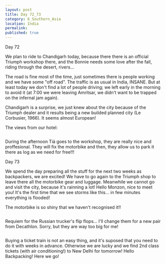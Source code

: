 ```yaml
---
layout: post
title: Day 72_73
category: 6_Southern_Asia
location: India
permalink: 
published: true
---
```

Day 72 

We plan to ride to Chandigarh today, because there there is an official Triumph workshop there, and the Bonnie needs some love after the fall, riding through the desert, rivers...

The road is fine most of the time, just sometimes there is people working and we have some "off road". The traffic is as usual in India, INSANE. But at least today we don't find a lot of people driving; we left early in the morning to avoid it (at 7:00 we were leaving Amritsar, we didn't want to be trapped on the infernal jam again).

Chandigarh is a surprise, we just knew about the city because of the Triumph dealer and it results being a new builded planned city (Le Corbusier, 1966). It seems almost European!

The views from our hotel:

<p><a
href="https://lh3.googleusercontent.com/hsmqHlmZPcLxCY2zW45a5DhRMXECfPMfhNPx0PMBs-TmRBq5TzXrtqjAPJoPPN59QTLYtAS_YLD8Xs7LaNmp4kmILEolPPCxBL31ogr_lgsPoyYhzCTmQesNxy3KsfGQx82zgP2DudsMWx96SdrfMi3NJue5pnPC_rNW8qOKZl01S3d2rLcMifiZyxR9_U141lf6PYI82DYKERBaQOhGK7mUl-iSNT30M0uhZtk-z2va-dIMcXJYRa_-EUtDZG1IBmencfVwczd40_PwgG5Xk524H2A3v9dlo-rbUdobhzGxJdBNQifyHSOYKTd8Famuh0YRcMb4GERQga6y1PYpJEAHjs6CQq8E7E1bo4anTxMp82t54bRn1tPrUAO7qexw1FT4ikTJ75srCffx1rs7VysJ28WeBEsFw6kCyWcIS-EetFoOoNHbFKY_jRAwprTi-taUIzs7upS_LGNzCryCp2UyX1zzWGGPrlBJoDssCpKtgiyZxdodc3Qcd7PtVM8Sj-He7PEI6luxmX0H6AGIo3Q2s9uG82gJ6CdRVAHDGdxi3jiM7oEYdSj9HV9WnM3ic251gA-rJXTwW1Mhtx7jTliShWykHBFG63RZkHgXb-X9nzgURd6X73n_uuKG4ZzeVeg4K-R6RYA4dQR7LtPmtFXYXGrC2cukoU1wgsOwcsxoAazkDw_6ccM6dw=w1044-h783-no"><img 
src="https://lh3.googleusercontent.com/hsmqHlmZPcLxCY2zW45a5DhRMXECfPMfhNPx0PMBs-TmRBq5TzXrtqjAPJoPPN59QTLYtAS_YLD8Xs7LaNmp4kmILEolPPCxBL31ogr_lgsPoyYhzCTmQesNxy3KsfGQx82zgP2DudsMWx96SdrfMi3NJue5pnPC_rNW8qOKZl01S3d2rLcMifiZyxR9_U141lf6PYI82DYKERBaQOhGK7mUl-iSNT30M0uhZtk-z2va-dIMcXJYRa_-EUtDZG1IBmencfVwczd40_PwgG5Xk524H2A3v9dlo-rbUdobhzGxJdBNQifyHSOYKTd8Famuh0YRcMb4GERQga6y1PYpJEAHjs6CQq8E7E1bo4anTxMp82t54bRn1tPrUAO7qexw1FT4ikTJ75srCffx1rs7VysJ28WeBEsFw6kCyWcIS-EetFoOoNHbFKY_jRAwprTi-taUIzs7upS_LGNzCryCp2UyX1zzWGGPrlBJoDssCpKtgiyZxdodc3Qcd7PtVM8Sj-He7PEI6luxmX0H6AGIo3Q2s9uG82gJ6CdRVAHDGdxi3jiM7oEYdSj9HV9WnM3ic251gA-rJXTwW1Mhtx7jTliShWykHBFG63RZkHgXb-X9nzgURd6X73n_uuKG4ZzeVeg4K-R6RYA4dQR7LtPmtFXYXGrC2cukoU1wgsOwcsxoAazkDw_6ccM6dw=w1044-h783-no" class="oversize" alt=""></a></p>

During the afternoon Tià goes to the workshop, they are really nice and proffesional. They will fix the motorbike and then, they allow us to park it there as log as we need for free!!!

Day 73

We spend the day preparing all the stuff for the next two weeks as backpackers, we are excited! We have to go again to the Triumph shop to leave there all the motorbike gear and luggage. Meanwhile we cannot go and visit the city, because it's rainning a lot! Hello Monzon, nice to meet you! It's the first time that we see storms like this... in few minutes everything is flooded!

The motorbike is so shiny that we haven't recognised it!!

<p><a
href="https://lh3.googleusercontent.com/z0cO_X059GoS9KLRGfitOkmodQY0JSo67AGjiqEAO8obv5mvgt3lCRzzxuL-eMemRlA9StSWYvSY57rjyBnjaRbPkmqBONqQSl6G6_a1CEH4sX5qsSBviV4TOpHk8igtLzBjpOgx516V6qsBKPsIOw5YjGDcpp4XBvTCR2muMDTx8-cRo1peGv5GEwXOV8l9TtnX9QoVJh3EviuNZHey6kf9qC_Rsp-hT2yhpLI6NpTQt0V1vQbbVclbzR0vjh0OBwLOYLzG6G4YUN17HqQh-sQ4bSR9R8moT0rOlT_sRVD2VkrMnNYqULo5UDk3YWw_yZ30awnz4Zn6mw7nHN7IWX-nQeJnbN5bp0d_h7x4NrBqzoEbqtcVmcvjjcLxz41ZRrchnfT2Ej1foTaw9c0woSBmPuhlNLINOq-mCZgJq_fhDIM14A7XTbv77_FDb-Q-BKj9aMiWhjO9js3AqBHHYV4XoYdNWnM1zlVI8l7jCGsZ90KpNdTnKHxJy7jblHDRN93uwyezCXpPsprxNyGyvV_fEVDV8ohj74_s-alesnUuNUADf6zDX9EAtrNI82TanmCoMnCl8DhmZwTsbkxMcPxxcWhH3Lcm63EdHAQ7jNGqKP8Rw0CLfvAhTEH1iMfItOovOXoWpyCiZfuJlYoRTMfhatzayXWulIm7K957fmZ3vptGA_ajqVpKpQ=w835-h626-no"><img 
src="https://lh3.googleusercontent.com/z0cO_X059GoS9KLRGfitOkmodQY0JSo67AGjiqEAO8obv5mvgt3lCRzzxuL-eMemRlA9StSWYvSY57rjyBnjaRbPkmqBONqQSl6G6_a1CEH4sX5qsSBviV4TOpHk8igtLzBjpOgx516V6qsBKPsIOw5YjGDcpp4XBvTCR2muMDTx8-cRo1peGv5GEwXOV8l9TtnX9QoVJh3EviuNZHey6kf9qC_Rsp-hT2yhpLI6NpTQt0V1vQbbVclbzR0vjh0OBwLOYLzG6G4YUN17HqQh-sQ4bSR9R8moT0rOlT_sRVD2VkrMnNYqULo5UDk3YWw_yZ30awnz4Zn6mw7nHN7IWX-nQeJnbN5bp0d_h7x4NrBqzoEbqtcVmcvjjcLxz41ZRrchnfT2Ej1foTaw9c0woSBmPuhlNLINOq-mCZgJq_fhDIM14A7XTbv77_FDb-Q-BKj9aMiWhjO9js3AqBHHYV4XoYdNWnM1zlVI8l7jCGsZ90KpNdTnKHxJy7jblHDRN93uwyezCXpPsprxNyGyvV_fEVDV8ohj74_s-alesnUuNUADf6zDX9EAtrNI82TanmCoMnCl8DhmZwTsbkxMcPxxcWhH3Lcm63EdHAQ7jNGqKP8Rw0CLfvAhTEH1iMfItOovOXoWpyCiZfuJlYoRTMfhatzayXWulIm7K957fmZ3vptGA_ajqVpKpQ=w835-h626-no" class="oversize" alt=""></a></p>

Requiem for the Russian trucker's flip flops... I'll change them for a new pair from Decathlon. Sorry, but they are way too big for me!

<p><a
href="https://lh3.googleusercontent.com/tpF85lnW73r4Crvyzvll0BL7LOhGAB-ThV1Yx2U4XXhJLJJbHZgpDMcJ7pDoBDwmhyIAXCpztnso6UI8Qo5ynE5-xnYhdM0cz2hyzaplQUEo3dMHB1vldHTmUvw3gI8d1zrKxvZQ3MDunKQhxQYhu5_SOjXdalaBNkOLpNmzFLOESdHKfKI2nDFol0W3I_1bkVbsddQboiE3SQ8Es_tL6WsnR7YYgZElEkJdWw73hUDBXfTWIBp1e4lZu1lRdXcFaXYqIw00OsWyEx178EmkH110FA7c8jaH_QFI4tVKec01IvQ84Ld-VD5TI-CeD7ewxz1_mQ_AtMtPluhQWMCz7sR3n91-oLRaqWZbbOFxkjtKoke-159LEK8xEi8J9OjNyYM4T9lFoTx4E9zYE3RikW2_LQ2lP1Y5z3d2YYDEvzEHzHuArFSqSUgSJJue1Qlr8MmE07dHbiA3U_zmSdfgYJ1mHTPwPM9PvV-Y8YdUVZ1fE7eBAq7yLyPtl1Zqdqt_Ti2sb3jsZGpTFUqN0itkU9f1izu8aFXVWnr4n5AyllMGIXHFB3zS0SzRSW1mRT72-OY9aan2N_8JEGkH02RMgOWJYVgFeIDuwc51avE-8CuDV6eKyIm8sni84ZAttc48IirvYLxtFXXgsYQYVtWXoNwGgmlUkezdqz4yyhgM5n1ygS8SX43mVZev7A=w588-h783-no"><img 
src="https://lh3.googleusercontent.com/tpF85lnW73r4Crvyzvll0BL7LOhGAB-ThV1Yx2U4XXhJLJJbHZgpDMcJ7pDoBDwmhyIAXCpztnso6UI8Qo5ynE5-xnYhdM0cz2hyzaplQUEo3dMHB1vldHTmUvw3gI8d1zrKxvZQ3MDunKQhxQYhu5_SOjXdalaBNkOLpNmzFLOESdHKfKI2nDFol0W3I_1bkVbsddQboiE3SQ8Es_tL6WsnR7YYgZElEkJdWw73hUDBXfTWIBp1e4lZu1lRdXcFaXYqIw00OsWyEx178EmkH110FA7c8jaH_QFI4tVKec01IvQ84Ld-VD5TI-CeD7ewxz1_mQ_AtMtPluhQWMCz7sR3n91-oLRaqWZbbOFxkjtKoke-159LEK8xEi8J9OjNyYM4T9lFoTx4E9zYE3RikW2_LQ2lP1Y5z3d2YYDEvzEHzHuArFSqSUgSJJue1Qlr8MmE07dHbiA3U_zmSdfgYJ1mHTPwPM9PvV-Y8YdUVZ1fE7eBAq7yLyPtl1Zqdqt_Ti2sb3jsZGpTFUqN0itkU9f1izu8aFXVWnr4n5AyllMGIXHFB3zS0SzRSW1mRT72-OY9aan2N_8JEGkH02RMgOWJYVgFeIDuwc51avE-8CuDV6eKyIm8sni84ZAttc48IirvYLxtFXXgsYQYVtWXoNwGgmlUkezdqz4yyhgM5n1ygS8SX43mVZev7A=w588-h783-no" class="oversize" alt=""></a></p>

Buying a ticket train is not an easy thing, and it's suposed that you need to do it with weeks in advance. Otherwise we are lucky and we find 2nd class tickets (with air conditioning!) to New Delhi for tomorrow! Hello Backpacking! Here we go!